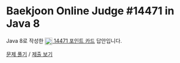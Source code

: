 # Baekjoon Online Judge #14471 in Java 8
Java 8로 작성한 [<img src="https://static.solved.ac/tier_small/4.svg" height="20" align="center">
14471 포인트 카드](https://www.acmicpc.net/problem/14471) 답안입니다.

[문제 풀기](https://www.acmicpc.net/problem/14471) /
[제출 보기](https://www.acmicpc.net/source/87206207)
